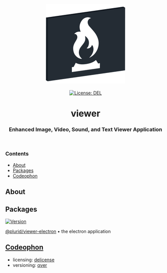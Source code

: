 <p align="center">
    <a target="_blank" href="https://viewer.plurid.com">
        <img src="https://raw.githubusercontent.com/plurid/viewer/master/about/identity/viewer-logo.png" height="250px">
    </a>
    <br />
    <br />
    <a target="_blank" href="https://github.com/plurid/viewer/blob/master/LICENSE">
        <img src="https://img.shields.io/badge/license-DEL-blue.svg?colorB=1380C3&style=for-the-badge" alt="License: DEL">
    </a>
</p>



<h1 align="center">
    viewer
</h1>


<h3 align="center">
    Enhanced Image, Video, Sound, and Text Viewer Application
</h3>



<br />



### Contents

+ [About](#about)
+ [Packages](#packages)
+ [Codeophon](#codeophon)



## About




## Packages

<a target="_blank" href="https://www.npmjs.com/package/@plurid/viewer-electron">
    <img src="https://img.shields.io/npm/v/@plurid/viewer-electron.svg?logo=npm&colorB=1380C3&style=for-the-badge" alt="Version">
</a>

[@plurid/viewer-electron][viewer-electron] • the electron application

[viewer-electron]: https://github.com/plurid/viewer/tree/master/packages/viewer-electron



## [Codeophon](https://github.com/ly3xqhl8g9/codeophon)

+ licensing: [delicense](https://github.com/ly3xqhl8g9/delicense)
+ versioning: [αver](https://github.com/ly3xqhl8g9/alpha-versioning)
